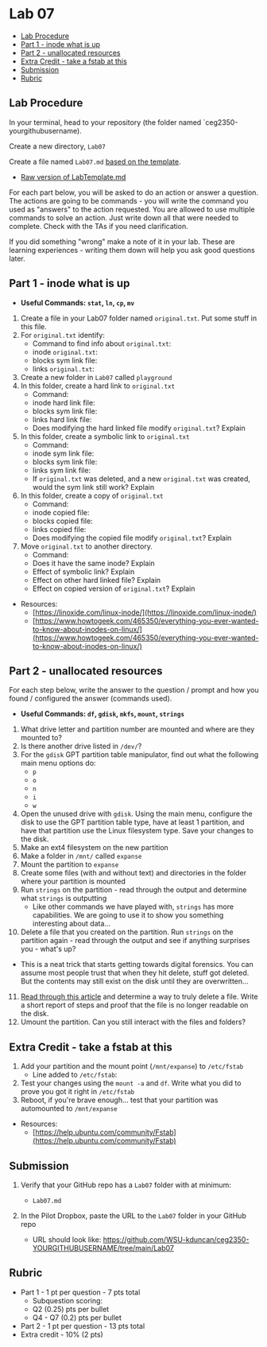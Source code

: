 # Lab 07

- [Lab Procedure](#Lab-Procedure)
- [Part 1 - inode what is up](#Part-1---inode-what-is-up)
- [Part 2 - unallocated resources](#Part-2---unallocated-resources)
- [Extra Credit - take a fstab at this](#Extra-Credit---take-a-fstab-at-this)
- [Submission](#Submission)
- [Rubric](#Rubric)

## Lab Procedure

In your terminal, head to your repository (the folder named `ceg2350-yourgithubusername).

Create a new directory, `Lab07`

Create a file named `Lab07.md` [based on the template](LabTemplate.md).
   - [Raw version of LabTemplate.md](https://raw.githubusercontent.com/pattonsgirl/Fall2021-CEG2350/main/Labs/Lab07/LabTemplate.md)

For each part below, you will be asked to do an action or answer a question.  The actions are going to be commands - you will write the command you used as "answers" to the action requested.  You are allowed to use multiple commands to solve an action.  Just write down all that were needed to complete.  Check with the TAs if you need clarification.

If you did something "wrong" make a note of it in your lab. These are learning experiences - writing them down will help you ask good questions later. 

## Part 1 - inode what is up
- **Useful Commands: `stat`, `ln`, `cp`, `mv`**

1. Create a file in your Lab07 folder named `original.txt`.  Put some stuff in this file.
2. For `original.txt` identify:
   - Command to find info about `original.txt`: 
   - inode `original.txt`:
   - blocks sym link file:
   - links `original.txt`:
3. Create a new folder in `Lab07` called `playground`
4. In this folder, create a hard link to `original.txt` 
   - Command:
   - inode hard link file: 
   - blocks sym link file:
   - links hard link file: 
   - Does modifying the hard linked file modify `original.txt`?  Explain
5. In this folder, create a symbolic link to `original.txt`
   - Command:
   - inode sym link file: 
   - blocks sym link file: 
   - links sym link file: 
   - If `original.txt` was deleted, and a new `original.txt` was created, would the sym link still work?  Explain
6. In this folder, create a copy of `original.txt`
   - Command:
   - inode copied file: 
   - blocks copied file: 
   - links copied file: 
   - Does modifying the copied file modify `original.txt`? Explain
7. Move `original.txt` to another directory.
   - Command: 
   - Does it have the same inode?  Explain
   - Effect of symbolic link?  Explain
   - Effect on other hard linked file?  Explain
   - Effect on copied version of `original.txt`?  Explain

- Resources:
   - [https://linoxide.com/linux-inode/](https://linoxide.com/linux-inode/)
   - [https://www.howtogeek.com/465350/everything-you-ever-wanted-to-know-about-inodes-on-linux/](https://www.howtogeek.com/465350/everything-you-ever-wanted-to-know-about-inodes-on-linux/)

## Part 2 - unallocated resources

For each step below, write the answer to the question / prompt and how you found / configured the answer (commands used).

- **Useful Commands: `df`, `gdisk`, `mkfs`, `mount`, `strings`**

1. What drive letter and partition number are mounted and where are they mounted to?
2. Is there another drive listed in `/dev/`?
3. For the `gdisk` GPT partition table manipulator, find out what the following main menu options do:
   - `p`
   - `o`
   - `n`
   - `i`
   - `w`
4. Open the unused drive with `gdisk`.  Using the main menu, configure the disk to use the GPT partition table type, have at least 1 partition, and have that partition use the Linux filesystem type.  Save your changes to the disk.
5. Make an ext4 filesystem on the new partition
6. Make a folder in `/mnt/` called `expanse`
7. Mount the partition to `expanse`
8. Create some files (with and without text) and directories in the folder where your partition is mounted
9. Run `strings` on the partition - read through the output and determine what `strings` is outputting
   - Like other commands we have played with, `strings` has more capabilities.  We are going to use it to show you something interesting about data...
10. Delete a file that you created on the partition.  Run `strings` on the partition again - read through the output and see if anything surprises you - what's up?
   - This is a neat trick that starts getting towards digital forensics.  You can assume most people trust that when they hit delete, stuff got deleted.  But the contents may still exist on the disk until they are overwritten...
11. [Read through this article](https://www.howtogeek.com/425232/how-to-securely-delete-files-on-linux/) and determine a way to truly delete a file.  Write a short report of steps and proof that the file is no longer readable on the disk.
12. Umount the partition.  Can you still interact with the files and folders?


## Extra Credit - take a fstab at this

1. Add your partition and the mount point (`/mnt/expanse`) to `/etc/fstab`  
   - Line added to `/etc/fstab`: 
2. Test your changes using the `mount -a` and `df`.  Write what you did to prove you got it right in `/etc/fstab`
3. Reboot, if you're brave enough... test that your partition was automounted to `/mnt/expanse`

- Resources:
   - [https://help.ubuntu.com/community/Fstab](https://help.ubuntu.com/community/Fstab)

## Submission

1. Verify that your GitHub repo has a `Lab07` folder with at minimum:
   - `Lab07.md`

2. In the Pilot Dropbox, paste the URL to the `Lab07` folder in your GitHub repo
    - URL should look like: https://github.com/WSU-kduncan/ceg2350-YOURGITHUBUSERNAME/tree/main/Lab07

## Rubric

- Part 1 - 1 pt per question - 7 pts total
   - Subquestion scoring:
   - Q2 (0.25) pts per bullet
   - Q4 - Q7 (0.2) pts per bullet
- Part 2 - 1 pt per question - 13 pts total
- Extra credit - 10% (2 pts)


